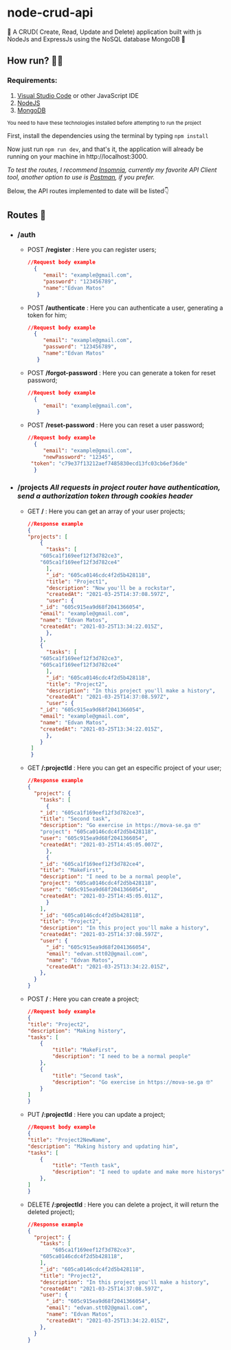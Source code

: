 # node-crud-api
🦍  A CRUD( Create, Read, Update and Delete) application built with js NodeJs and ExpressJs using the NoSQL database MongoDB 🦍

## How run? 👨‍💻

### Requirements:

1. [Visual Studio Code](https://code.visualstudio.com/) or other JavaScript IDE
2. [NodeJS](https://nodejs.org/)
3. [MongoDB](https://docs.mongodb.com/manual/installation/)

<sup>You need to have these technologies installed before attempting to run the project</sup>

First, install the dependencies using the terminal by typing `npm install`

Now just run `npm run dev`, and that's it, the application will already be running on your machine in http://localhost:3000.

*To test the routes, I recommend [Insomnia](https://insomnia.rest/), currently my favorite API Client tool, another option to use is [Postman](https://www.postman.com/), if you prefer.*

Below, the API routes implemented to date will be listed👇

## Routes 🌲

- ### **/auth**
  - POST **/register** : Here you can register users;
  
    ```json
    //Request body example
      {
         "email": "example@gmail.com",
         "password": "123456789",
         "name":"Edvan Matos"
       }
    ```
  - POST **/authenticate** : Here you can authenticate a user, generating a token for him;

    ```json
    //Request body example
      {
         "email": "example@gmail.com",
         "password": "123456789",
         "name":"Edvan Matos"
       }
    ```
  - POST **/forgot-password** : Here you can generate a token for reset password;

    ```json
    //Request body example
      {
         "email": "example@gmail.com",
       }
    ```
  - POST **/reset-password** : Here you can reset a user password;

    ```json
    //Request body example
      {
         "email": "example@gmail.com",
         "newPassword": "12345",
	 "token": "c79e37f13212aef7485830ecd13fc03cb6ef36de"
      }
    ```
- ### **/projects** *All requests in project router have authentication, send a authorization token through cookies header*
  - GET **/** : Here you can get an array of your user projects; 
    ```json
    //Response example
    {
	"projects": [
	    {
	      "tasks": [
		"605ca1f169eef12f3d782ce3",
		"605ca1f169eef12f3d782ce4"
	      ],
	      "_id": "605ca0146cdc4f2d5b428118",
	      "title": "Project1",
	      "description": "Now you'll be a rockstar",
	      "createdAt": "2021-03-25T14:37:08.597Z",
	      "user": {
		"_id": "605c915ea9d68f2041366054",
		"email": "example@gmail.com",
		"name": "Edvan Matos",
		"createdAt": "2021-03-25T13:34:22.015Z",
	      },
	    },
	    {
	      "tasks": [
		"605ca1f169eef12f3d782ce3",
		"605ca1f169eef12f3d782ce4"
	      ],
	      "_id": "605ca0146cdc4f2d5b428118",
	      "title": "Project2",
	      "description": "In this project you'll make a history",
	      "createdAt": "2021-03-25T14:37:08.597Z",
	      "user": {
		"_id": "605c915ea9d68f2041366054",
		"email": "example@gmail.com",
		"name": "Edvan Matos",
		"createdAt": "2021-03-25T13:34:22.015Z",
	      },
	    }
	 ]
     }
    ```
  - GET **/:projectId** : Here you can get an especific project of your user;
    ```json
    //Response example
	{
	  "project": {
	    "tasks": [
	      {
		"_id": "605ca1f169eef12f3d782ce3",
		"title": "Second task",
		"description": "Go exercise in https://mova-se.ga 🤓"
		"project": "605ca0146cdc4f2d5b428118",
		"user": "605c915ea9d68f2041366054",
		"createdAt": "2021-03-25T14:45:05.007Z",
	      },
	      {
		"_id": "605ca1f169eef12f3d782ce4",
		"title": "MakeFirst",
		"description": "I need to be a normal people",
		"project": "605ca0146cdc4f2d5b428118",
		"user": "605c915ea9d68f2041366054",
		"createdAt": "2021-03-25T14:45:05.011Z",
	      }
	    ],
	    "_id": "605ca0146cdc4f2d5b428118",
	    "title": "Project2",
	    "description": "In this project you'll make a history",
	    "createdAt": "2021-03-25T14:37:08.597Z",
	    "user": {
	      "_id": "605c915ea9d68f2041366054",
	      "email": "edvan.stt02@gmail.com",
	      "name": "Edvan Matos",
	      "createdAt": "2021-03-25T13:34:22.015Z",
	    },
	  }
    }
    ```
  - POST **/** : Here you can create a project;
    ```json
    //Request body example
    {
	"title": "Project2",
	"description": "Making history",
	"tasks": [
		{
			"title": "MakeFirst",
			"description": "I need to be a normal people"
		},
		{
			"title": "Second task",
			"description": "Go exercise in https://mova-se.ga 🤓"
		}
	]
    }
    ```
  - PUT **/:projectId** : Here you can update a project;
    ```json
    //Request body example
    {
	"title": "Project2NewName",
	"description": "Making history and updating him",
	"tasks": [
		{
			"title": "Tenth task",
			"description": "I need to update and make more historys"
		},
	]
    }
    ```
  - DELETE **/:projectId** : Here you can delete a project, it will return the deleted project);
    ```json
    //Response example
	{
	  "project": {
	    "tasks": [
	    	"605ca1f169eef12f3d782ce3", 
		"605ca0146cdc4f2d5b428118",
	    ],  
	    "_id": "605ca0146cdc4f2d5b428118",
	    "title": "Project2",
	    "description": "In this project you'll make a history",
	    "createdAt": "2021-03-25T14:37:08.597Z",
	    "user": {
	      "_id": "605c915ea9d68f2041366054",
	      "email": "edvan.stt02@gmail.com",
	      "name": "Edvan Matos",
	      "createdAt": "2021-03-25T13:34:22.015Z",
	    },
	  }
    }
    ```




